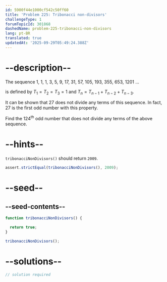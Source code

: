 ```yaml
---
id: 5900f44e1000cf542c50ff60
title: 'Problem 225: Tribonacci non-divisors'
challengeType: 1
forumTopicId: 301868
dashedName: problem-225-tribonacci-non-divisors
lang: pt-BR
translated: true
updatedAt: '2025-09-29T05:49:24.388Z'
---
```


# --description--

The sequence 1, 1, 1, 3, 5, 9, 17, 31, 57, 105, 193, 355, 653, 1201 ...

is defined by $T_1 = T_2 = T_3 = 1$ and $T_n = T_{n - 1} + T_{n - 2} + T_{n - 3}$.

It can be shown that 27 does not divide any terms of this sequence. In fact, 27 is the first odd number with this property.

Find the ${124}^{\text{th}}$ odd number that does not divide any terms of the above sequence.

# --hints--

`tribonacciNonDivisors()` should return `2009`.

```js
assert.strictEqual(tribonacciNonDivisors(), 2009);
```

# --seed--

## --seed-contents--

```js
function tribonacciNonDivisors() {

  return true;
}

tribonacciNonDivisors();
```

# --solutions--

```js
// solution required
```

